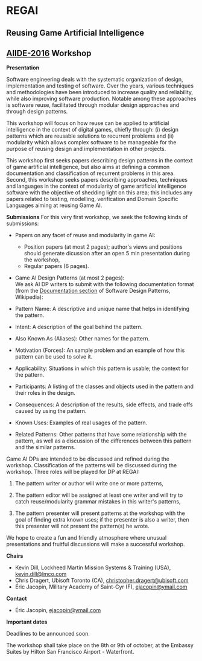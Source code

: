 # REGAI
## Reusing Game Artificial Intelligence
## [AIIDE-2016](http://www.aiide.org) Workshop

**Presentation**

Software engineering deals with the systematic organization of design, implementation and testing of software.
Over the years, various techniques and methodologies have been introduced to increase quality and reliability, while also improving software production.
Notable among these approaches is software reuse, facilitated through modular design approaches and through design patterns.

This workshop will focus on how reuse can be applied to artificial intelligence in the context of digital games, chiefly through:
(i) design patterns which are reusable solutions to recurrent problems and (ii) modularity which allows complex software to be manageable for the purpose of reusing design and implementation in other projects.

This workshop first seeks papers describing design patterns in the context of game artificial intelligence,
but also aims at defining a common documentation and classification of recurrent problems in this area.
Second, this workshop seeks papers describing approaches, techniques and languages in the context of modularity of game artificial intelligence software with the objective of shedding light on this area;
this includes any papers related to testing, modelling, verification and Domain Specific Languages aiming at reusing Game AI.

**Submissions**
For this very first workshop, we seek the following kinds of submissions:  
*   Papers on any facet of reuse and modularity in game AI:
     * Position papers (at most 2 pages); author's views and positions should generate dicussion after an open 5 min presentation during the workshop,
     * Regular papers (6 pages).
*   Game AI Design Patterns (at most 2 pages):  
We ask AI DP writers to submit with the following documentation format (from the [Documentation section](https://en.wikipedia.org/wiki/Software_design_pattern#Documentation)
of Software Design Patterns, Wikipedia):  

  *  Pattern Name: A descriptive and unique name that helps in identifying the pattern.
  *  Intent: A description of the goal behind the pattern.
  *  Also Known As (Aliases): Other names for the pattern.
  *  Motivation (Forces): An sample problem and an example of how this pattern can be used to solve it.
  *  Applicability: Situations in which this pattern is usable; the context for the pattern.
  *  Participants: A listing of the classes and objects used in the pattern and their roles in the design.
  *  Consequences: A description of the results, side effects, and trade offs caused by using the pattern.
  *  Known Uses: Examples of real usages of the pattern.
  *  Related Patterns: Other patterns that have some relationship with the pattern, as well as a discussion of the differences between this pattern and the similar patterns.

Game AI DPs are intended to be discussed and refined during the workshop. Classification of the patterns will be discussed during the workshop.
Three roles will be played for DP at REGAI:

1. The pattern writer or author will write one or more patterns,

2. The pattern editor will be assigned at least one writer and will try to catch reuse/modularity grammar mistakes in this writer's patterns,

3. The pattern presenter will present patterns at the workshop with the goal of finding extra known uses; if the presenter is also a writer,
then this presenter will not present the pattern(s) he wrote.

We hope to create a fun and friendly atmosphere where unusual presentations and fruitful discussions will make a successful workshop.

**Chairs**
* Kevin Dill, Lockheed Martin Mission Systems & Training (USA), kevin.dill@lmco.com
* Chris Dragert, Ubisoft Toronto (CA), christopher.dragert@ubisoft.com
* Éric Jacopin, Military Academy of Saint-Cyr (F), ejacopin@ymail.com

**Contact**
* Éric Jacopin, ejacopin@ymail.com

**Important dates**

Deadlines to be announced soon.

The workshop shall take place on the 8th or 9th of october, at the Embassy Suites by Hilton San Francisco Airport - Waterfront.
